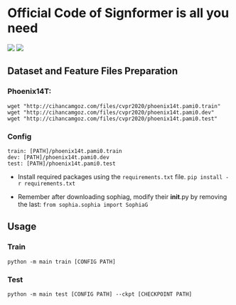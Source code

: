 # Official Code of Signformer is all you need
<p align="left">
<a href="" alt="arXiv">
    <img src="https://img.shields.io/badge/arXiv-2405.02730-b31b1b.svg?style=flat" /></a>
<a href="https://www.lens-ai.net/" alt="Lens_AI">
    <img src="https://img.shields.io/badge/%F0%9F%A4%97%20Hugging%20Face-Models-blue" /></a>
</p>


 
## Dataset and Feature Files Preparation
### Phoenix14T:
    wget "http://cihancamgoz.com/files/cvpr2020/phoenix14t.pami0.train"
    wget "http://cihancamgoz.com/files/cvpr2020/phoenix14t.pami0.dev"
    wget "http://cihancamgoz.com/files/cvpr2020/phoenix14t.pami0.test"

### Config
    train: [PATH]/phoenix14t.pami0.train
    dev: [PATH]/phoenix14t.pami0.dev
    test: [PATH]/phoenix14t.pami0.test

* Install required packages using the `requirements.txt` file.
    `pip install -r requirements.txt`

* Remember after downloading sophiag, modify their __init__.py by removing the last:
`from sophia.sophia import SophiaG`

## Usage
### Train
  `python -m main train [CONFIG PATH]` 
### Test
  `python -m main test [CONFIG PATH] --ckpt [CHECKPOINT PATH]` 
